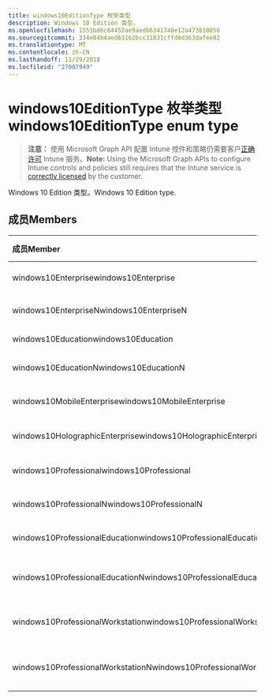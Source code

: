 ```yaml
---
title: windows10EditionType 枚举类型
description: Windows 10 Edition 类型。
ms.openlocfilehash: 1551bd6c84452ae9aed66341748e12a473810856
ms.sourcegitcommit: 334e84b4aed63162bcc31831cffd6d363dafee02
ms.translationtype: MT
ms.contentlocale: zh-CN
ms.lasthandoff: 11/29/2018
ms.locfileid: "27007949"
---
```

# <a name="windows10editiontype-enum-type"></a><span data-ttu-id="7a058-103">windows10EditionType 枚举类型</span><span class="sxs-lookup"><span data-stu-id="7a058-103">windows10EditionType enum type</span></span>

> <span data-ttu-id="7a058-104">**注意：** 使用 Microsoft Graph API 配置 Intune 控件和策略仍需要客户[正确许可](https://go.microsoft.com/fwlink/?linkid=839381) Intune 服务。</span><span class="sxs-lookup"><span data-stu-id="7a058-104">**Note:** Using the Microsoft Graph APIs to configure Intune controls and policies still requires that the Intune service is [correctly licensed](https://go.microsoft.com/fwlink/?linkid=839381) by the customer.</span></span>

<span data-ttu-id="7a058-105">Windows 10 Edition 类型。</span><span class="sxs-lookup"><span data-stu-id="7a058-105">Windows 10 Edition type.</span></span>
## <a name="members"></a><span data-ttu-id="7a058-106">成员</span><span class="sxs-lookup"><span data-stu-id="7a058-106">Members</span></span>
|<span data-ttu-id="7a058-107">成员</span><span class="sxs-lookup"><span data-stu-id="7a058-107">Member</span></span>|<span data-ttu-id="7a058-108">值</span><span class="sxs-lookup"><span data-stu-id="7a058-108">Value</span></span>|<span data-ttu-id="7a058-109">说明</span><span class="sxs-lookup"><span data-stu-id="7a058-109">Description</span></span>|
|:---|:---|:---|
|<span data-ttu-id="7a058-110">windows10Enterprise</span><span class="sxs-lookup"><span data-stu-id="7a058-110">windows10Enterprise</span></span>|<span data-ttu-id="7a058-111">0</span><span class="sxs-lookup"><span data-stu-id="7a058-111">0</span></span>|<span data-ttu-id="7a058-112">Windows 10 Enterprise</span><span class="sxs-lookup"><span data-stu-id="7a058-112">Windows 10 Enterprise</span></span>|
|<span data-ttu-id="7a058-113">windows10EnterpriseN</span><span class="sxs-lookup"><span data-stu-id="7a058-113">windows10EnterpriseN</span></span>|<span data-ttu-id="7a058-114">1</span><span class="sxs-lookup"><span data-stu-id="7a058-114">1</span></span>|<span data-ttu-id="7a058-115">Windows 10 EnterpriseN</span><span class="sxs-lookup"><span data-stu-id="7a058-115">Windows 10 EnterpriseN</span></span>|
|<span data-ttu-id="7a058-116">windows10Education</span><span class="sxs-lookup"><span data-stu-id="7a058-116">windows10Education</span></span>|<span data-ttu-id="7a058-117">2</span><span class="sxs-lookup"><span data-stu-id="7a058-117">2</span></span>|<span data-ttu-id="7a058-118">Windows 10 教育</span><span class="sxs-lookup"><span data-stu-id="7a058-118">Windows 10 Education</span></span>|
|<span data-ttu-id="7a058-119">windows10EducationN</span><span class="sxs-lookup"><span data-stu-id="7a058-119">windows10EducationN</span></span>|<span data-ttu-id="7a058-120">3</span><span class="sxs-lookup"><span data-stu-id="7a058-120">3</span></span>|<span data-ttu-id="7a058-121">Windows 10 EducationN</span><span class="sxs-lookup"><span data-stu-id="7a058-121">Windows 10 EducationN</span></span>|
|<span data-ttu-id="7a058-122">windows10MobileEnterprise</span><span class="sxs-lookup"><span data-stu-id="7a058-122">windows10MobileEnterprise</span></span>|<span data-ttu-id="7a058-123">4</span><span class="sxs-lookup"><span data-stu-id="7a058-123">4</span></span>|<span data-ttu-id="7a058-124">Windows 10 移动企业</span><span class="sxs-lookup"><span data-stu-id="7a058-124">Windows 10 Mobile Enterprise</span></span>|
|<span data-ttu-id="7a058-125">windows10HolographicEnterprise</span><span class="sxs-lookup"><span data-stu-id="7a058-125">windows10HolographicEnterprise</span></span>|<span data-ttu-id="7a058-126">5</span><span class="sxs-lookup"><span data-stu-id="7a058-126">5</span></span>|<span data-ttu-id="7a058-127">Windows 10 全息 Enterprise</span><span class="sxs-lookup"><span data-stu-id="7a058-127">Windows 10 Holographic Enterprise</span></span>|
|<span data-ttu-id="7a058-128">windows10Professional</span><span class="sxs-lookup"><span data-stu-id="7a058-128">windows10Professional</span></span>|<span data-ttu-id="7a058-129">6</span><span class="sxs-lookup"><span data-stu-id="7a058-129">6</span></span>|<span data-ttu-id="7a058-130">Windows 10 专业版</span><span class="sxs-lookup"><span data-stu-id="7a058-130">Windows 10 Professional</span></span>|
|<span data-ttu-id="7a058-131">windows10ProfessionalN</span><span class="sxs-lookup"><span data-stu-id="7a058-131">windows10ProfessionalN</span></span>|<span data-ttu-id="7a058-132">7</span><span class="sxs-lookup"><span data-stu-id="7a058-132">7</span></span>|<span data-ttu-id="7a058-133">Windows 10 ProfessionalN</span><span class="sxs-lookup"><span data-stu-id="7a058-133">Windows 10 ProfessionalN</span></span>|
|<span data-ttu-id="7a058-134">windows10ProfessionalEducation</span><span class="sxs-lookup"><span data-stu-id="7a058-134">windows10ProfessionalEducation</span></span>|<span data-ttu-id="7a058-135">8</span><span class="sxs-lookup"><span data-stu-id="7a058-135">8</span></span>|<span data-ttu-id="7a058-136">Windows 10 专业培训</span><span class="sxs-lookup"><span data-stu-id="7a058-136">Windows 10 Professional Education</span></span>|
|<span data-ttu-id="7a058-137">windows10ProfessionalEducationN</span><span class="sxs-lookup"><span data-stu-id="7a058-137">windows10ProfessionalEducationN</span></span>|<span data-ttu-id="7a058-138">9</span><span class="sxs-lookup"><span data-stu-id="7a058-138">9</span></span>|<span data-ttu-id="7a058-139">Windows 10 专业 EducationN</span><span class="sxs-lookup"><span data-stu-id="7a058-139">Windows 10 Professional EducationN</span></span>|
|<span data-ttu-id="7a058-140">windows10ProfessionalWorkstation</span><span class="sxs-lookup"><span data-stu-id="7a058-140">windows10ProfessionalWorkstation</span></span>|<span data-ttu-id="7a058-141">10</span><span class="sxs-lookup"><span data-stu-id="7a058-141">10</span></span>|<span data-ttu-id="7a058-142">工作站的 Windows 10 Professional</span><span class="sxs-lookup"><span data-stu-id="7a058-142">Windows 10 Professional for Workstations</span></span>|
|<span data-ttu-id="7a058-143">windows10ProfessionalWorkstationN</span><span class="sxs-lookup"><span data-stu-id="7a058-143">windows10ProfessionalWorkstationN</span></span>|<span data-ttu-id="7a058-144">11</span><span class="sxs-lookup"><span data-stu-id="7a058-144">11</span></span>|<span data-ttu-id="7a058-145">对于工作站 N Windows 10 专业版</span><span class="sxs-lookup"><span data-stu-id="7a058-145">Windows 10 Professional for Workstations N</span></span>|



